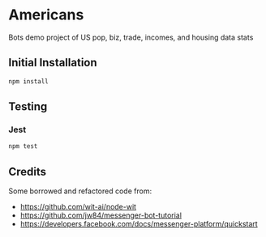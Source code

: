 # Americans

Bots demo project of US pop, biz, trade, incomes, and housing data stats

## Initial Installation

```bash
npm install
```

## Testing

### Jest
```bash
npm test 
```

## Credits
Some borrowed and refactored code from:
* https://github.com/wit-ai/node-wit
* https://github.com/jw84/messenger-bot-tutorial
* https://developers.facebook.com/docs/messenger-platform/quickstart
